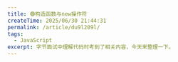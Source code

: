 ```yaml
---
title: 🟢构造函数与new操作符
createTime: 2025/06/30 21:44:31
permalink: /article/du9l209l/
tags: 
  - JavaScript
excerpt: 字节面试中理解代码时考到了相关内容，今天来整理一下。
---
```

